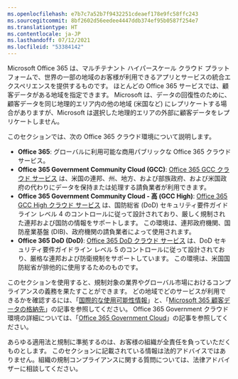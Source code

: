 ```yaml
---
ms.openlocfilehash: e7b7c7a52b7f9432251cdeaef178e9fc58ffc243
ms.sourcegitcommit: 8bf2602d56eedee4447ddb374ef95b0587f254e7
ms.translationtype: HT
ms.contentlocale: ja-JP
ms.lasthandoff: 07/12/2021
ms.locfileid: "53384142"
---
```

<!-- This file is a part of all Office 365 compliance offering topics. Please coordinate with Robert Mazzoli (robmazz) for any changes.-->

Microsoft Office 365 は、マルチテナント ハイパースケール クラウド プラットフォームで、世界の一部の地域のお客様が利用できるアプリとサービスの統合エクスペリエンスを提供するものです。 ほとんどの Office 365 サービスでは、顧客データがある地域を指定できます。 Microsoft は、データの回復性のために、顧客データを同じ地理的エリア内の他の地域 (米国など) にレプリケートする場合がありますが、Microsoft は選択した地理的エリアの外部に顧客データをレプリケートしません。

このセクションでは、次の Office 365 クラウド環境について説明します。

- **Office 365**: グローバルに利用可能な商用パブリックな Office 365 クラウド サービス。
- **Office 365 Government Community Cloud (GCC)**: [Office 365 GCC クラウド サービス](/office365/servicedescriptions/office-365-platform-service-description/office-365-us-government/gcc) は、米国の連邦、州、地方、および部族政府、および米国政府の代わりにデータを保持または処理する請負業者が利用できます。
- **Office 365 Government Community Cloud - 高 (GCC High)**: [Office 365 GCC High クラウド サービス](/office365/servicedescriptions/office-365-platform-service-description/office-365-us-government/gcc-high-and-dod) は、国防総省 (DoD) セキュリティ要件ガイドライン レベル 4 のコントロールに従って設計されており、厳しく規制された連邦および国防の情報をサポートします。 この環境は、連邦政府機関、国防産業基盤 (DIB)、政府機関の請負業者によって使用されます。
- **Office 365 DoD (DoD)**: [Office 365 DoD クラウド サービス](/office365/servicedescriptions/office-365-platform-service-description/office-365-us-government/gcc-high-and-dod) は、DoD セキュリティ要件ガイドライン レベル 5 のコントロールに従って設計されており、厳格な連邦および防衛規制をサポートしています。 この環境は、米国国防総省が排他的に使用するためのものです。

このセクションを使用すると、規制対象の業界やグローバル市場におけるコンプライアンスの義務を果たすことができます。 どの地域でどのサービスが利用できるかを確認するには、「[国際的な使用可能性情報](https://products.office.com/business/international-availability)」と、「[Microsoft 365 顧客データの格納先](/microsoft-365/enterprise/o365-data-locations)」の記事を参照してください。 Office 365 Government クラウド環境の詳細については、「[Office 365 Government Cloud](/office365/servicedescriptions/office-365-platform-service-description/office-365-us-government/office-365-us-government)」の記事を参照してください。

あらゆる適用法と規制に準拠するのは、お客様の組織が全責任を負っていただくものとします。 このセクションに記載されている情報は法的アドバイスではありません。組織の規制コンプライアンスに関する質問については、法律アドバイザーに相談してください。
